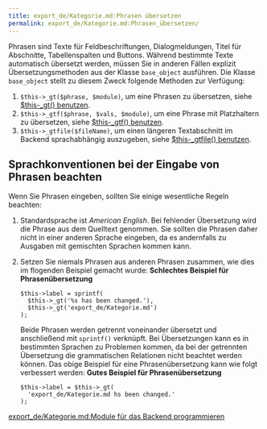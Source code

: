 ```yaml
---
title: export_de/Kategorie.md:Phrasen übersetzen
permalink: export_de/Kategorie.md:Phrasen_übersetzen/
---
```


Phrasen sind Texte für Feldbeschriftungen, Dialogmeldungen, Titel für Abschnitte, Tabellenspalten und Buttons. Während bestimmte Texte automatisch übersetzt werden, müssen Sie in anderen Fällen explizit Übersetzungsmethoden aus der Klasse `base_object` ausführen. Die Klasse `base_object` stellt zu diesem Zweck folgende Methoden zur Verfügung:

1.  `$this->_gt($phrase, $module)`, um eine Phrasen zu übersetzen, siehe [\$this-_gt() benutzen](/$this-_gt()_benutzen ).
2.  `$this->_gtf($phrase, $vals, $module)`, um eine Phrase mit Platzhaltern zu übersetzen, siehe [\$this-_gtf() benutzen](/$this-_gtf()_benutzen ).
3.  `$this->_gtfile($fileName)`, um einen längeren Textabschnitt im Backend sprachabhängig auszugeben, siehe [\$this-_gtfile() benutzen](/$this-_gtfile()_benutzen ).

Sprachkonventionen bei der Eingabe von Phrasen beachten
-------------------------------------------------------

Wenn Sie Phrasen eingeben, sollten Sie einige wesentliche Regeln beachten:

1.  Standardsprache ist *American English*. Bei fehlender Übersetzung wird die Phrase aus dem Quelltext genommen. Sie sollten die Phrasen daher nicht in einer anderen Sprache eingeben, da es andernfalls zu Ausgaben mit gemischten Sprachen kommen kann.
2.  Setzen Sie niemals Phrasen aus anderen Phrasen zusammen, wie dies im flogenden Beispiel gemacht wurde: **Schlechtes Beispiel für Phrasenübersetzung**
    ~~~~ {.php}
    $this->label = sprintf(
      $this->_gt('%s has been changed.'),
      $this->_gt('export_de/Kategorie.md')
    );
    ~~~~

    Beide Phrasen werden getrennt voneinander übersetzt und anschließend mit `sprintf()` verknüpft. Bei Übersetzungen kann es in bestimmten Sprachen zu Problemen kommen, da bei der getrennten Übersetzung die grammatischen Relationen nicht beachtet werden können. Das obige Beispiel für eine Phrasenübersetzung kann wie folgt verbessert werden: **Gutes Beispiel für Phrasenübersetzung**

    ~~~~ {.php}
    $this->label = $this->_gt(
      'export_de/Kategorie.md hs been changed.'
    );
    ~~~~

[export_de/Kategorie.md:Module für das Backend programmieren](export_de/Kategorie.md:Module_für_das_Backend_programmieren )